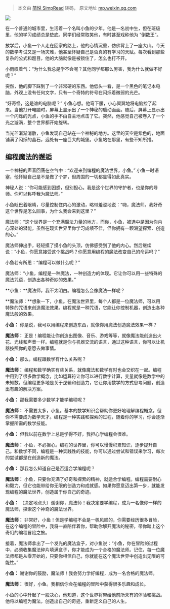> 本文由 [简悦 SimpRead](http://ksria.com/simpread/) 转码， 原文地址 [mp.weixin.qq.com](https://mp.weixin.qq.com/s/RC0B9yBTObm769gBaPyzew)

![](https://mmbiz.qpic.cn/sz_mmbiz_jpg/OND71iceJn3BhnhT7mmhb3IKwgxHD3JnJhKJ2iaID0wlAkibpwXkwRPz7iaFO9o1R5Q6y4p0OjWlqn9A7VzIUEjutA/640?wx_fmt=jpeg)

在一个普通的城市里，生活着一个名叫小鱼的少年。他是一名初中生，但在班级里，他的学习成绩总是垫底。同学们经常取笑他，有时甚至戏称他为 “倒数王”。

放学后，小鱼一个人走在回家的路上，他的心情沉重，仿佛背上了一座大山。今天的数学考试又是一场灾难，他甚至怀疑自己是否真的有学习的天赋。每次看到那些复杂的公式和题目，他的大脑就像是被锁住了，怎么也打不开。

小雨叹着气：“为什么我总是学不会呢？其他同学都那么厉害，我为什么就做不好呢？”

突然，他的脚下踩到了一个非常硬的东西。他低头一看，是一个黑色的笔记本电脑，外观上没有任何文字，只有一个奇特的符号在闪烁着微弱的光芒。

“好奇怪，这是谁的电脑呢？” 小鱼心想。他弯下腰，小心翼翼地将电脑捡了起来。当他打开电脑时，屏幕上显示出了一个神秘的启动画面。随后，屏幕上显示出一个闪烁的光点，小鱼的手不由自主地点击了它。突然，他感觉自己被卷入了一个光之漩涡，整个世界都开始旋转。

当光芒渐渐消散，小鱼发现自己站在一个神秘的地方。这里的天空是紫色的，地面铺满了闪烁的晶石，远处有一座巨大的城堡。小鱼站在那里，有些不知所措。

**编程魔法的邂逅**
-----------

一个神秘的声音回荡在空气中：“欢迎来到编程的魔法世界，小鱼。” 小鱼一时语塞，他怀疑自己是不是做了个梦，但周围的一切都显得如此真实。

神秘人说：“你可能感到困惑，但别担心。我是这个世界的守护者，也是你的导师。你可以称呼我为魔法师。”

小鱼眨巴着眼睛，尽量控制住内心的激动，略带羞涩地说：“嗨，魔法师。我好奇这个世界是怎么回事，为什么我会来到这里？”

魔法师：“这个世界是一个充满魔法力量的地方，而你，小鱼，被选中是因为你内心深处的潜能。虽然在现实世界里你学习成绩不佳，但你拥有一颗渴望探索、创造的心。”

魔法师伸出手，轻轻摸了摸小鱼的头顶，仿佛感受到了他的内心。然后继续说：“小鱼，你愿意接受这个挑战吗？你愿意用编程的魔法改变自己的命运吗？”

小鱼若有所思：“编程可以做什么呢？”

魔法师：“小鱼，编程是一种魔法，一种创造力的体现。它让你可以用一些特殊的魔法咒语，创造出各种奇妙的效果。”

**小鱼：**魔法师，我不太明白。编程怎么会像魔法一样呢？

**魔法师：**想象一下，小鱼。在魔法世界里，每个人都是一位魔法师，可以用特殊的咒语来创造魔法效果。编程就是一种咒语，它能让你控制机器，创造出各种魔法般的效果。

**小鱼：** 你是说，我可以用编程来创造东西，就像你用魔法创造魔法效果一样？

**魔法师：** 正是！编程能让你创造出图像、音乐、游戏等等，就像魔法能创造出火花、光线和声音一样。编程就是你与机器交流的语言，通过这种语言，你可以让机器按照你的意愿去做事情。

**小鱼：** 那么，编程跟数学有什么关系呢？

**魔法师：** 编程和数学确实有些关系，就像魔法和数学有时也会交织在一起。编程中用到了很多数学概念，比如运算符让你可以进行数字计算，变量就像是数学中的未知数。但编程更多地是关于逻辑和创造力，它让你用数学的方式思考问题，创造出有趣的解决方案。

**小鱼：** 那我需要多少数学才能学编程呢？

**魔法师：** 不需要太多，小鱼。基本的数学知识会帮助你更好地理解编程概念，但你不需要成为数学天才。编程是一种实践和探索的过程，随着你的学习，你会逐渐掌握所需的数学技能。

**小鱼：** 但我以前在数学上总是学得不好，我担心学编程会很难。

**魔法师：** 小鱼，不必担心。编程的世界里，你可以慢慢积累知识，逐步提升自己。和数学不同，编程是一种实践性的技能，你可以通过尝试和错误来学习，每次的尝试都是在创造新的魔法。

**小鱼：** 那我怎么知道自己是否适合学编程呢？

**魔法师：** 小鱼，只要你充满了好奇和探索的精神，就适合学编程。编程需要耐心和毅力，但它也能带给你无限的创造力和成就感。如果你愿意迈出第一步，就能发现编程的魔法世界，创造属于你自己的奇迹。

**小鱼：** （决定地点头）谢谢你，魔法师！我决定要学编程，成为一名像你一样的魔法师，探索这个神奇的魔法世界。

**魔法师：** 非常好，小鱼！但是学编程不会是一帆风顺的，你需要经历很多冒险，在这个编程的冒险中，我将一直陪伴着你，帮助你解开魔法的秘密，带你踏上这个奇幻的编程冒险之旅。

接着，魔法师拿出了一个发光的魔法盒子，对小鱼说：“小鱼，你在冒险的过程中，必须收集魔法碎片填满盒子，你才能成为一个合格的魔法师。记住，每一位魔法师都是从零开始的，只要你相信自己，你就能在这个魔法世界中创造出无限的可能性。”

**小鱼：** 谢谢你的鼓励，魔法师！我会努力学好编程，成为一名合格的魔法师。

**魔法师：** 很好，小鱼。我相信你会在编程的冒险中获得很多乐趣和成长。

小鱼的心中升起了一股决心，他知道，这个世界将带给他前所未有的体验和挑战。他将以编程为魔法，创造出自己的奇迹，重新定义自己的人生。